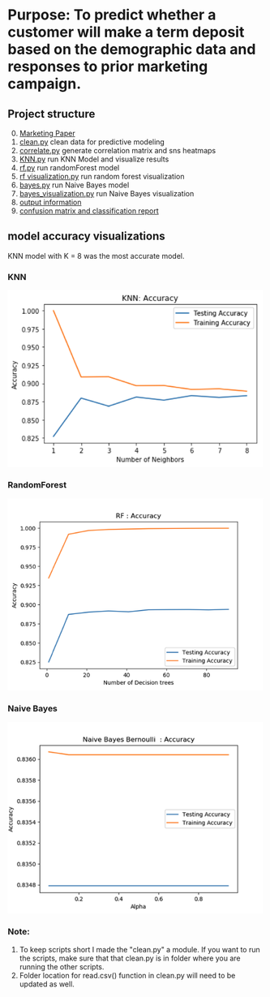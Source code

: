 # Purpose: To predict whether a customer will make a term deposit based on the demographic data and responses to prior marketing campaign. 

##  Project structure
0. [Marketing  Paper](Python/ML-Marketing/0%20-%20Marketing%20project%20paper.docx)
1. [clean.py](Python/ML-Marketing/clean.py) clean data for predictive modeling 
2. [correlate.py](Python/ML-Marketing/correlate.py) generate correlation matrix and sns heatmaps 
3. [KNN.py](Python/ML-Marketing/KNN.py) run KNN Model and visualize results
4. [rf.py](Python/ML-Marketing/rf.py) run randomForest model 
5. [rf visualization.py](Python/ML-Marketing/rf_visualization.py) run random forest visualization
6. [bayes.py](Python/ML-Marketing/bayes.py) run Naive Bayes model
7. [bayes_visualization.py](Python/ML-Marketing/bayes_visualization.py) run Naive Bayes visualization
8. [output information](Python/ML-Marketing/Output)
9. [confusion matrix and classification report](Python/ML-Marketing/confusion,%20classification%20reports.xlsx)

## model accuracy visualizations 
KNN model with K = 8 was the most accurate model.

### KNN
![knn](Python/ML-Marketing/images/knn.png)
### RandomForest
![rf](Python/ML-Marketing/images/rf.png)
### Naive Bayes
![nb](Python/ML-Marketing/images/nb.png)

###  Note: 
1. To keep scripts short I made the "clean.py" a module. If you want to run the scripts, make sure that that clean.py is in folder where you are running the other scripts.
2. Folder location for read.csv() function in clean.py will need to be updated as well. 

